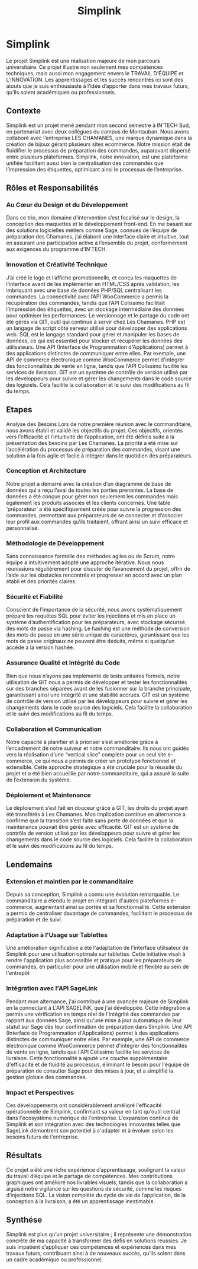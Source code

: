 ﻿---
layout: post
title:  "Simplink"
img: "/assets/images/projects/simplink.webp"
competences:
  - web_frontend
  - web_backend
  - web_api
  - graphisme
---

# Simplink

<!-- BEGIN_EXCERPT -->
Le projet Simplink est une réalisation majeure de mon parcours universitaire. Ce projet illustre non seulement mes compétences techniques, mais aussi mon engagement envers le TRAVAIL D’ÉQUIPE et L’INNOVATION. Les apprentissages et les succès rencontrés ici sont des atouts que je suis enthousiaste à l’idée d’apporter dans mes travaux futurs, qu’ils soient académiques ou professionnels.
<!-- END_EXCERPT -->

## Contexte

Simplink est un projet mené pendant mon second semestre à IN’TECH Sud, en partenariat avec deux collègues du campus de Montauban. Nous avons collaboré avec l’entreprise LES CHAMANES, une marque dynamique dans la création de bijoux gérant plusieurs sites ecommerce. Notre mission était de fluidifier le processus de préparation des commandes, auparavant dispersé entre plusieurs plateformes. Simplink, notre innovation, est une plateforme unifiée facilitant aussi bien la centralisation des commandes que l’impression des étiquettes, optimisant ainsi le processus de l’entreprise.

## Rôles et Responsabilités

### Au Cœur du Design et du Développement

Dans ce trio, mon domaine d’intervention s’est focalisé sur le design, la conception des maquettes et le développement front-end. En me basant sur des solutions logicielles métiers comme Sage, connues de l’équipe de préparation des Chamanes, j’ai élaboré une interface claire et intuitive, tout en assurant une participation active à l’ensemble du projet, conformément aux exigences du programme d’IN’TECH.

### Innovation et Créativité Technique

J’ai créé le logo et l’affiche promotionnelle, et conçu les maquettes de l’interface avant de les implémenter en HTML/CSS après validation, les imbriquant avec une base de données PHP/SQL centralisant les commandes. La connectivité avec l’API WooCommerce a permis la récupération des commandes, tandis que l’API Colissimo facilitait l’impression des étiquettes, avec un stockage intermédiaire des données pour optimiser les performances. Le versionnage et le partage du code ont été gérés via GIT, outil qui continue à servir chez Les Chamanes. PHP est un langage de script côté serveur utilisé pour développer des applications web. SQL est le langage standard pour gérer et manipuler les bases de données, ce qui est essentiel pour stocker et récupérer les données des utilisateurs. Une API (Interface de Programmation d'Applications) permet à des applications distinctes de communiquer entre elles. Par exemple, une API de commerce électronique comme WooCommerce permet d'intégrer des fonctionnalités de vente en ligne, tandis que l'API Colissimo facilite les services de livraison. GIT est un système de contrôle de version utilisé par les développeurs pour suivre et gérer les changements dans le code source des logiciels. Cela facilite la collaboration et le suivi des modifications au fil du temps.

## Etapes

Analyse des Besoins
Lors de notre première réunion avec le commanditaire, nous avons établi et validé les objectifs du projet. Ces objectifs, orientés vers l’efficacité et l’intuitivité de l’application, ont été définis suite à la présentation des besoins par Les Chamanes. La priorité a été mise sur l’accélération du processus de préparation des commandes, visant une solution à la fois agile et facile à intégrer dans le quotidien des préparateurs.

### Conception et Architecture

Notre projet a démarré avec la création d’un diagramme de base de données qui a reçu l’aval de toutes les parties prenantes. La base de données a été conçue pour gérer non seulement les commandes mais également les produits associés et les clients concernés. Une table ‘préparateur’ a été spécifiquement créée pour suivre la progression des commandes, permettant aux préparateurs de se connecter et d’associer leur profil aux commandes qu’ils traitaient, offrant ainsi un suivi efficace et personnalisé.

### Méthodologie de Développement

Sans connaissance formelle des méthodes agiles ou de Scrum, notre équipe a intuitivement adopté une approche itérative. Nous nous réunissions régulièrement pour discuter de l’avancement du projet, offrir de l’aide sur les obstacles rencontrés et progresser en accord avec un plan établi et des priorités claires.

### Sécurité et Fiabilité

Conscient de l’importance de la sécurité, nous avons systématiquement préparé les requêtes SQL pour éviter les injections et mis en place un système d’authentification pour les préparateurs, avec stockage sécurisé des mots de passe via hashing. Le hashing est une méthode de conversion des mots de passe en une série unique de caractères, garantissant que les mots de passe originaux ne peuvent être déduits, même si quelqu'un accède à la version hashée.

### Assurance Qualité et Intégrité du Code

Bien que nous n’ayons pas implémenté de tests unitaires formels, notre utilisation de GIT nous a permis de développer et tester les fonctionnalités sur des branches séparées avant de les fusionner sur la branche principale, garantissant ainsi une intégrité et une stabilité accrues. GIT est un système de contrôle de version utilisé par les développeurs pour suivre et gérer les changements dans le code source des logiciels. Cela facilite la collaboration et le suivi des modifications au fil du temps.

### Collaboration et Communication

Notre capacité à planifier et à prioriser s’est améliorée grâce à l’encadrement de notre suiveur et notre commanditaire. Ils nous ont guidés vers la réalisation d’une “vertical slice” complète pour un seul site e-commerce, ce qui nous a permis de créer un prototype fonctionnel et extensible. Cette approche stratégique a été cruciale pour la réussite du projet et a été bien accueillie par notre commanditaire, qui a assuré la suite de l’extension du système.

### Déploiement et Maintenance

Le déploiement s’est fait en douceur grâce à GIT, les droits du projet ayant été transférés à Les Chamanes. Mon implication continue en alternance a confirmé que la transition s’est faite sans perte de données et que la maintenance pouvait être gérée avec efficacité. GIT est un système de contrôle de version utilisé par les développeurs pour suivre et gérer les changements dans le code source des logiciels. Cela facilite la collaboration et le suivi des modifications au fil du temps.

## Lendemains

### Extension et maintien par le commanditaire

Depuis sa conception, Simplink a connu une évolution remarquable. Le commanditaire a étendu le projet en intégrant d'autres plateformes e-commerce, augmentant ainsi sa portée et sa fonctionnalité. Cette extension a permis de centraliser davantage de commandes, facilitant le processus de préparation et de suivi.

### Adaptation à l'Usage sur Tablettes

Une amélioration significative a été l'adaptation de l'interface utilisateur de Simplink pour une utilisation optimale sur tablettes. Cette initiative visait à rendre l'application plus accessible et pratique pour les préparateurs de commandes, en particulier pour une utilisation mobile et flexible au sein de l'entrepôt

### Intégration avec l'API SageLink

Pendant mon alternance, j'ai contribué à une avancée majeure de Simplink en la connectant à L'API SAGELINK, que j'ai développée. Cette intégration a permis une vérification en temps réel de l'intégrité des commandes par rapport aux données Sage, ainsi qu'une mise à jour automatique de leur statut sur Sage dès leur confirmation de préparation dans Simplink. Une API (Interface de Programmation d'Applications) permet à des applications distinctes de communiquer entre elles. Par exemple, une API de commerce électronique comme WooCommerce permet d'intégrer des fonctionnalités de vente en ligne, tandis que l'API Colissimo facilite les services de livraison. Cette fonctionnalité a ajouté une couche supplémentaire d'efficacité et de fluidité au processus, éliminant le besoin pour l'équipe de préparation de consulter Sage pour des mises à jour, et a simplifié la gestion globale des commandes.

### Impact et Perspectives

Ces développements ont considérablement amélioré l'efficacité opérationnelle de Simplink, confirmant sa valeur en tant qu'outil central dans l'écosystème numérique de l'entreprise. L'expansion continue de Simplink et son intégration avec des technologies innovantes telles que SageLink démontrent son potentiel à s'adapter et à évoluer selon les besoins futurs de l'entreprise.

## Résultats

Ce projet a été une riche expérience d’apprentissage, soulignant la valeur du travail d’équipe et le partage de compétences. Mes contributions graphiques ont amélioré nos livrables visuels, tandis que la collaboration a aiguisé notre vigilance sur les questions de sécurité, comme les risques d’injections SQL. La vision complète du cycle de vie de l’application, de la conception à la livraison, a été un apprentissage inestimable.

## Synthése

Simplink est plus qu’un projet universitaire ; il représente une démonstration concrète de ma capacité à transformer des défis en solutions réussies. Je suis impatient d’appliquer ces compétences et expériences dans mes travaux futurs, contribuant ainsi à de nouveaux succès, qu’ils soient dans un cadre académique ou professionnel.